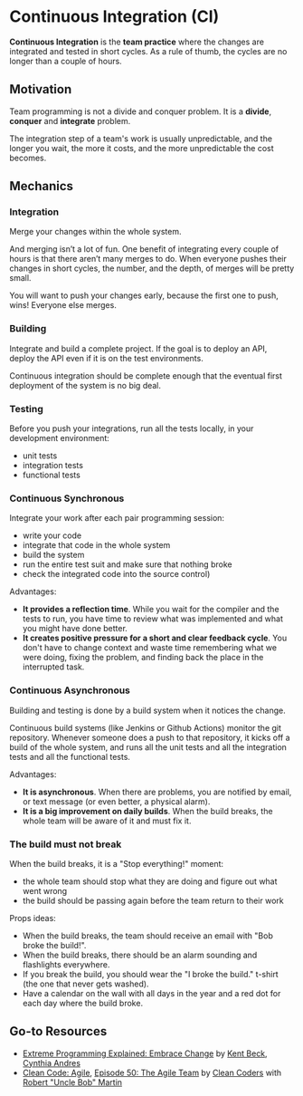 # Continuous Integration (CI)

**Continuous Integration** is the **team practice** where the changes are integrated and tested in short cycles. As a rule of thumb, the cycles are no longer than a couple of hours.

## Motivation

Team programming is not a divide and conquer problem. It is a **divide**, **conquer** and **integrate** problem.

The integration step of a team's work is usually unpredictable, and the longer you wait, the more it costs, and the more unpredictable the cost becomes.

## Mechanics

### Integration

Merge your changes within the whole system.

And merging isn’t a lot of fun. One benefit of integrating every couple of hours is that there aren’t many merges to do. When everyone pushes their changes in short cycles, the number, and the depth, of merges will be pretty small.

You will want to push your changes early, because the first one to push, wins! Everyone else merges.

### Building

Integrate and build a complete project. If the goal is to deploy an API, deploy the API even if it is on the test environments. 

Continuous integration should be complete enough that the eventual first deployment of the system is no big deal.

### Testing

Before you push your integrations, run all the tests locally, in your development environment:

- unit tests
- integration tests 
- functional tests

### Continuous Synchronous

Integrate your work after each pair programming session:

- write your code
- integrate that code in the whole system
- build the system
- run the entire test suit and make sure that nothing broke
- check the integrated code into the source control)

Advantages:

- **It provides a reflection time**. While you wait for the compiler and the tests to run, you have time to review what was implemented and what you might have done better.
- **It creates positive pressure for a short and clear feedback cycle**. You don't have to change context and waste time remembering what we were doing, fixing the problem, and finding back the place in the interrupted task.

### Continuous Asynchronous

Building and testing is done by a build system when it notices the change.

Continuous build systems (like Jenkins or Github Actions) monitor the git repository. Whenever someone does a push to that repository, it kicks off a build of the whole system, and runs all the unit tests and all the integration tests and all the functional tests.

Advantages:

- **It is asynchronous**. When there are problems, you are notified by email, or text message (or even better, a physical alarm).
- **It is a big improvement on daily builds**. When the build breaks, the whole team will be aware of it and must fix it.

### The build must not break

When the build breaks, it is a "Stop everything!" moment:

- the whole team should stop what they are doing and figure out what went wrong
- the build should be passing again before the team return to their work

Props ideas:

- When the build breaks, the team should receive an email with "Bob broke the build!".
- When the build breaks, there should be an alarm sounding and flashlights everywhere.
- If you break the build, you should wear the "I broke the build." t-shirt (the one that never gets washed).
- Have a calendar on the wall with all days in the year and a red dot for each day where the build broke.

## Go-to Resources

- [Extreme Programming Explained: Embrace Change](https://www.goodreads.com/book/show/67833.Extreme_Programming_Explained) by [Kent Beck](https://www.goodreads.com/author/show/25211.Kent_Beck), [Cynthia Andres](https://www.goodreads.com/author/show/38241.Cynthia_Andres)
- [Clean Code: Agile](https://cleancoders.com/series/clean-code/agile), [Episode 50: The Agile Team](https://cleancoders.com/episode/clean-code-episode-50) by [Clean Coders](https://cleancoders.com/) with [Robert "Uncle Bob" Martin](https://www.goodreads.com/author/show/45372.Robert_C_Martin)



